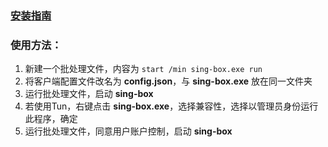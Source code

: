 ### [安装指南](https://github.com/chika0801/sing-box-install)

### 使用方法：

1. 新建一个批处理文件，内容为 `start /min sing-box.exe run`
2. 将客户端配置文件改名为 **config.json**，与 **sing-box.exe** 放在同一文件夹
3. 运行批处理文件，启动 **sing-box**
4. 若使用Tun，右键点击 **sing-box.exe**，选择兼容性，选择以管理员身份运行此程序，确定
5. 运行批处理文件，同意用户账户控制，启动 **sing-box**

